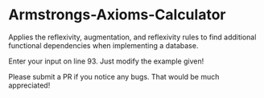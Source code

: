 # Armstrongs-Axioms-Calculator
Applies the reflexivity, augmentation, and reflexivity rules to find additional functional dependencies when implementing a database.

Enter your input on line 93. Just modify the example given! 

Please submit a PR if you notice any bugs. That would be much appreciated!